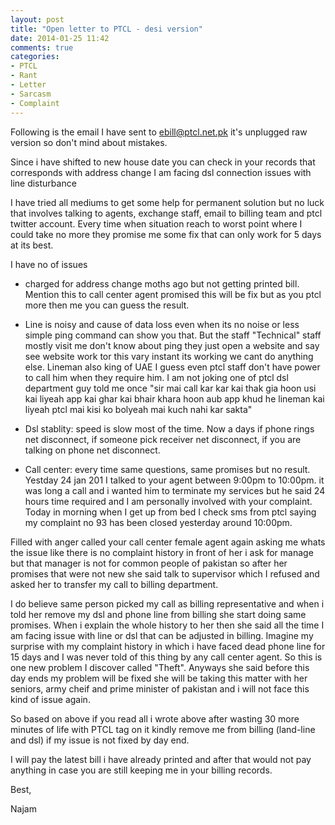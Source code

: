 ```yaml
---
layout: post
title: "Open letter to PTCL - desi version"
date: 2014-01-25 11:42
comments: true
categories: 
- PTCL
- Rant
- Letter
- Sarcasm
- Complaint
---
```


Following is the email I  have sent to ebill@ptcl.net.pk it's unplugged raw version so don't mind about mistakes.

Since i have shifted to new house date you can check in your records that corresponds with address change I am facing dsl connection issues with line disturbance


I have tried all mediums to get some help for permanent solution but no luck that involves talking to agents, exchange staff, email to billing team and ptcl twitter account. Every time when situation reach to worst point where I could take no more they promise me some fix that can only work for 5 days at its best.

I have no of issues 
 * charged for address change moths ago but not getting printed bill. Mention this to call center agent promised this will be fix but as you ptcl more then me you can guess the result.
 
* Line is noisy and cause of data loss even when its no noise or less simple ping command can show you that. But the staff "Technical" staff mostly visit me don't know about ping they just open a website and say see website work tor this vary instant its working we cant do anything else. Lineman also king of UAE I guess even ptcl staff don't have power to call him when they require him. I am not joking one of ptcl dsl department guy told me once "sir mai call kar kar kai thak gia hoon usi kai liyeah app kai ghar kai bhair khara hoon aub app khud he lineman kai liyeah ptcl mai kisi ko bolyeah mai kuch nahi kar sakta"


* Dsl stablity: speed is slow most of the time. Now a days if phone rings net disconnect, if someone pick receiver net disconnect, if you are talking on phone net disconnect.

* Call center: every time same questions, same promises but no result. Yestday 24 jan 201 I talked to your agent between 9:00pm to 10:00pm. it was long a call and i wanted him to terminate my services but he said 24 hours time required and I am personally involved with your complaint. Today in morning when I get up from bed I check sms from ptcl saying my complaint no  93 has been closed yesterday around 10:00pm.

Filled with anger called your call center female agent again asking me whats the issue like there is no complaint history in front of her i ask for manage but that manager is not for common people of pakistan so after her  promises that were not new she said talk to supervisor which I refused and asked her to transfer my call to billing department.

I do believe same person picked my call as billing representative and when i told her remove my dsl and phone line from billing she start doing same promises. When i explain the whole history to her then she said all the time I am facing issue with line or dsl that can be adjusted in billing. Imagine my surprise with my complaint history in which i have faced dead phone line for 15 days and  I was never told of this thing by any call center agent. So this is one new problem I discover called "Theft". Anyways she said before this day ends my problem will be fixed she will be taking this matter with her seniors, army cheif and prime minister of pakistan and i will not face this kind of issue again.


So based on above if you read all i wrote above after wasting 30 more minutes of life with PTCL tag on it kindly remove me from billing (land-line and dsl) if my issue is not fixed by day end.

I will pay the latest bill i have already printed and after that would not pay anything in case you are still keeping me in your billing records. 

Best,

Najam
